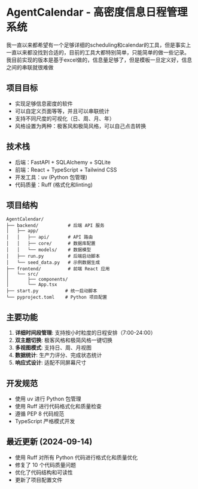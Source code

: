 # AgentCalendar - 高密度信息日程管理系统

我一直以来都希望有一个足够详细的scheduling和calendar的工具，但是事实上一直以来都没找到合适的，目前的工具大都特别简单，只能简单的做一些记录。
我目前实现的版本是基于excel做的，信息量足够了，但是模板一旦定义好，信息之间的串联就很难做

## 项目目标
- 实现足够信息密度的软件
- 可以自定义页面等等，并且可以串联统计
- 支持不同尺度的可视化（日、周、月、年）
- 风格设置为两种：极客风和极简风格，可以自己点击转换

## 技术栈
- 后端：FastAPI + SQLAlchemy + SQLite
- 前端：React + TypeScript + Tailwind CSS
- 开发工具：uv (Python 包管理)
- 代码质量：Ruff (格式化和linting)

## 项目结构
```
AgentCalendar/
├── backend/           # 后端 API 服务
│   ├── app/
│   │   ├── api/       # API 路由
│   │   ├── core/      # 数据库配置
│   │   └── models/    # 数据模型
│   ├── run.py         # 后端启动脚本
│   └── seed_data.py   # 示例数据生成
├── frontend/          # 前端 React 应用
│   └── src/
│       ├── components/
│       └── App.tsx
├── start.py          # 统一启动脚本
└── pyproject.toml    # Python 项目配置
```

## 主要功能
1. **详细时间段管理**: 支持按小时粒度的日程安排（7:00-24:00）
2. **双主题切换**: 极客风格和极简风格一键切换
3. **多视图模式**: 支持日、周、月视图
4. **数据统计**: 生产力评分、完成状态统计
5. **响应式设计**: 适配不同屏幕尺寸

## 开发规范
- 使用 uv 进行 Python 包管理
- 使用 Ruff 进行代码格式化和质量检查
- 遵循 PEP 8 代码规范
- TypeScript 严格模式开发

## 最近更新 (2024-09-14)
- 使用 Ruff 对所有 Python 代码进行格式化和质量优化
- 修复了 10 个代码质量问题
- 优化了代码结构和可读性
- 更新了项目配置文件

